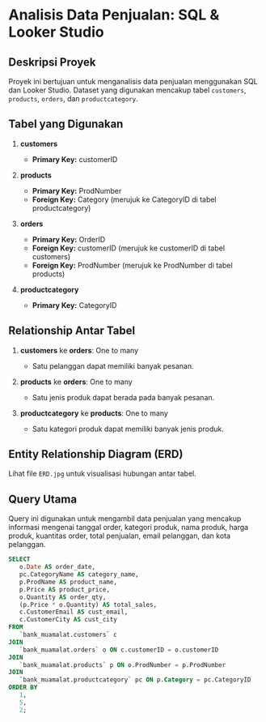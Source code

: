 # Analisis Data Penjualan: SQL & Looker Studio

## Deskripsi Proyek
Proyek ini bertujuan untuk menganalisis data penjualan menggunakan SQL dan Looker Studio. Dataset yang digunakan mencakup tabel `customers`, `products`, `orders`, dan `productcategory`.

## Tabel yang Digunakan
1. **customers**
   - **Primary Key:** customerID

2. **products**
   - **Primary Key:** ProdNumber
   - **Foreign Key:** Category (merujuk ke CategoryID di tabel productcategory)

3. **orders**
   - **Primary Key:** OrderID
   - **Foreign Key:** customerID (merujuk ke customerID di tabel customers)
   - **Foreign Key:** ProdNumber (merujuk ke ProdNumber di tabel products)

4. **productcategory**
   - **Primary Key:** CategoryID

## Relationship Antar Tabel
1. **customers** ke **orders**: One to many
   - Satu pelanggan dapat memiliki banyak pesanan.

2. **products** ke **orders**: One to many
   - Satu jenis produk dapat berada pada banyak pesanan.

3. **productcategory** ke **products**: One to many
   - Satu kategori produk dapat memiliki banyak jenis produk.

## Entity Relationship Diagram (ERD)
Lihat file `ERD.jpg` untuk visualisasi hubungan antar tabel.

## Query Utama
Query ini digunakan untuk mengambil data penjualan yang mencakup informasi mengenai tanggal order, kategori produk, nama produk, harga produk, kuantitas order, total penjualan, email pelanggan, dan kota pelanggan.

```sql
SELECT
   o.Date AS order_date,
   pc.CategoryName AS category_name,
   p.ProdName AS product_name,
   p.Price AS product_price,
   o.Quantity AS order_qty,
   (p.Price * o.Quantity) AS total_sales,
   c.CustomerEmail AS cust_email,
   c.CustomerCity AS cust_city
FROM
   `bank_muamalat.customers` c
JOIN
   `bank_muamalat.orders` o ON c.customerID = o.customerID
JOIN
   `bank_muamalat.products` p ON o.ProdNumber = p.ProdNumber
JOIN
   `bank_muamalat.productcategory` pc ON p.Category = pc.CategoryID
ORDER BY
   1,
   5,
   2;
